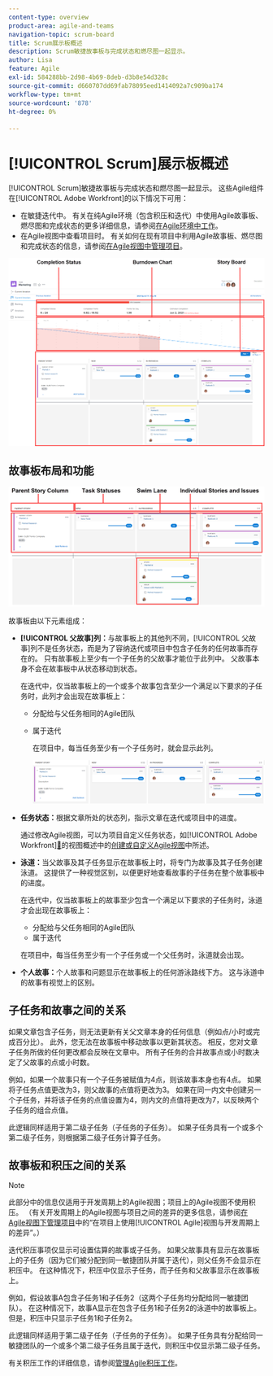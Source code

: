 ```yaml
---
content-type: overview
product-area: agile-and-teams
navigation-topic: scrum-board
title: Scrum展示板概述
description: Scrum敏捷故事板与完成状态和燃尽图一起显示。
author: Lisa
feature: Agile
exl-id: 584288bb-2d98-4b69-8deb-d3b8e54d328c
source-git-commit: d660707dd69fab78095eed1414092a7c909ba174
workflow-type: tm+mt
source-wordcount: '878'
ht-degree: 0%

---
```


# [!UICONTROL Scrum]展示板概述

[!UICONTROL Scrum]敏捷故事板与完成状态和燃尽图一起显示。 这些Agile组件在[!UICONTROL Adobe Workfront]的以下情况下可用：

* 在敏捷迭代中。 有关在纯Agile环境（包含积压和迭代）中使用Agile故事板、燃尽图和完成状态的更多详细信息，请参阅[在Agile环境中工作](../../../agile/work-in-an-agile-environment/work-in-an-agile-environment.md)。
* 在Agile视图中查看项目时。 有关如何在现有项目中利用Agile故事板、燃尽图和完成状态的信息，请参阅[在Agile视图中管理项目](../../../manage-work/projects/manage-projects/manage-projects-in-agile-view.md)。

![Agile迭代](assets/agile-iteration-with-callouts.png)

## 故事板布局和功能

![敏捷故事板](assets/agile-storyboard-callouts.png)

故事板由以下元素组成：

* **[!UICONTROL 父故事]列：**&#x200B;与故事板上的其他列不同，[!UICONTROL 父故事]列不是任务状态，而是为了容纳迭代或项目中包含子任务的任何故事而存在的。 只有故事板上至少有一个子任务的父故事才能位于此列中。 父故事本身不会在故事板中从状态移动到状态。

  在迭代中，仅当故事板上的一个或多个故事包含至少一个满足以下要求的子任务时，此列才会出现在故事板上：

   * 分配给与父任务相同的Agile团队
   * 属于迭代

     在项目中，每当任务至少有一个子任务时，就会显示此列。

     ![父故事列](assets/agile-parentstory-swimlane.png)

* **任务状态：**&#x200B;根据文章所处的状态列，指示文章在迭代或项目中的进度。

  通过修改Agile视图，可以为项目自定义任务状态，如[!UICONTROL Adobe Workfront][&#128279;](../../../reports-and-dashboards/reports/reporting-elements/views-overview.md)的视图概述中的[创建或自定义Agile视图](../../../reports-and-dashboards/reports/reporting-elements/views-overview.md#customizing-an-agile-view)中所述。

* **泳道：**&#x200B;当父故事及其子任务显示在故事板上时，将专门为故事及其子任务创建泳道。 这提供了一种视觉区别，以便更好地查看故事的子任务在整个故事板中的进度。

  在迭代中，仅当故事板上的故事至少包含一个满足以下要求的子任务时，泳道才会出现在故事板上：

   * 分配给与父任务相同的Agile团队
   * 属于迭代

  在项目中，每当任务至少有一个子任务或一个父任务时，泳道就会出现。

* **个人故事：**&#x200B;个人故事和问题显示在故事板上的任何游泳路线下方。 这与泳道中的故事有视觉上的区别。

## 子任务和故事之间的关系

如果文章包含子任务，则无法更新有关父文章本身的任何信息（例如点/小时或完成百分比）。 此外，您无法在故事板中移动故事以更新其状态。 相反，您对文章子任务所做的任何更改都会反映在文章中。 所有子任务的合并故事点或小时数决定了父故事的点或小时数。

例如，如果一个故事只有一个子任务被赋值为4点，则该故事本身也有4点。 如果将子任务点值更改为3，则父故事的点值将更改为3。 如果在同一内文中创建另一个子任务，并将该子任务的点值设置为4，则内文的点值将更改为7，以反映两个子任务的组合点值。

此逻辑同样适用于第二级子任务（子任务的子任务）。 如果子任务具有一个或多个第二级子任务，则根据第二级子任务计算子任务。

## 故事板和积压之间的关系

>[!NOTE]
>
>此部分中的信息仅适用于开发周期上的Agile视图；项目上的Agile视图不使用积压。 （有关开发周期上的Agile视图与项目之间的差异的更多信息，请参阅[在Agile视图下管理项目](../../../manage-work/projects/manage-projects/manage-projects-in-agile-view.md)中的“在项目上使用[!UICONTROL Agile]视图与开发周期上的差异”。）

迭代积压事项仅显示可设置估算的故事或子任务。 如果父故事具有显示在故事板上的子任务（因为它们被分配到同一敏捷团队并属于迭代），则父任务不会显示在积压中。 在这种情况下，积压中仅显示子任务，而子任务和父故事显示在故事板上。

例如，假设故事A包含子任务1和子任务2（这两个子任务均分配给同一敏捷团队）。 在这种情况下，故事A显示在包含子任务1和子任务2的泳道中的故事板上。 但是，积压中只显示子任务1和子任务2。

此逻辑同样适用于第二级子任务（子任务的子任务）。 如果子任务具有分配给同一敏捷团队的一个或多个第二级子任务且属于迭代，则积压中仅显示第二级子任务。

有关积压工作的详细信息，请参阅[管理Agile积压工作](../../../agile/work-in-an-agile-environment/manage-the-agile-backlog.md)。
